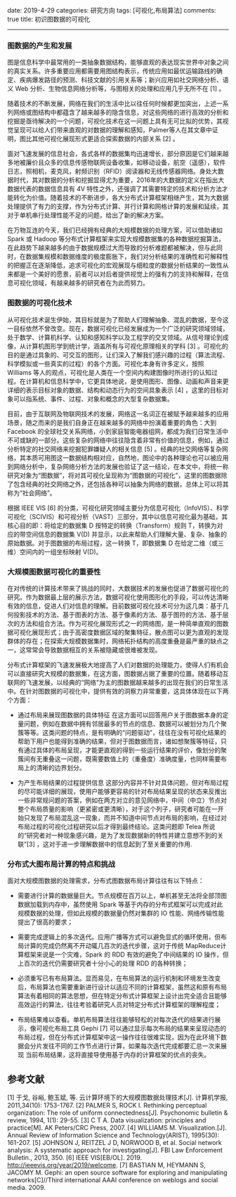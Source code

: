 ﻿date: 2019-4-29
categories: 研究方向
tags: [可视化,布局算法]
comments: true
title: 初识图数据的可视化

---

### 图数据的产生和发展

图是信息科学中最常用的一类抽象数据结构，能够直观的表达现实世界中对象之间的真实关系。许多重要应用都需要用图结构表示，传统应用如最优运输路线的确定、疾病爆发路径的预测、科技文献的引用关系等；新兴应用如社交网络分析、语义 Web 分析、生物信息网络分析等，与图相关的处理和应用几乎无所不在 [1] 。

随着技术的不断发展，网络在我们的生活中比以往任何时候都更加突出，上述一系列网络或图结构中都蕴含了越来越多的隐含信息，对这些网络的进行高效的分析和挖掘是亟待解决的一个问题，可视化技术在这一问题上具有无可比拟的优势，其视觉呈现可以给人们带来直观的对数据的理解和感知，Palmer等人在其文章中证明，图比其他可视化展现形式更适合探索数据的内部关系 [2] 。

面对飞速发展的信息社会，各式各样的数据集均迅速增长，部分原因是它们越来越多地被廉价且众多的信息传感物联网设备收集，如移动设备，航空（遥感），软件日志，照相机，麦克风，射频识别（RFID）阅读器和无线传感器网络。身处大数据时代，其对数据的分析和挖掘显得尤为重要，2016年的大数据的定义在指出大数据代表的数据信息具有 4V 特性之外，还强调了其需要特定的技术和分析方法才能转化为价值。随着技术的不断进步，各大分布式计算框架相继产生，其为大数据处理提供了有力的支撑，作为分布式计算、并行计算和网格计算的发展和延续，其对于单机串行处理性能不足的问题，给出了新的解决方案。

在万物互连的今天，我们已经拥有经典的大规模数据的处理方案，可以借助诸如 Spark 或 Hadoop 等分布式计算框架来实现大规模数据集的各种数据挖掘算法，在此趋势下越来越多的由于数据规模过大而导致的分析难题都被解决，但与此同时，在数据集规模和数据维度的极度膨胀下，我们对分析结果的准确性和可解释性的把握正在逐渐降低，追求可视化的宏观展现与细粒度的数据分析结果的一致性从来都是一个美好的愿景，前者可以对后者提供视觉上的强有力的支持和解释，在信息可视化领域，有越来越多的研究者在为此而努力。

### 图数据的可视化技术

从可视化技术诞生伊始，其目标就是为了帮助人们理解抽象、混乱的数据，至今这一目标依然不曾改变。现在，数据可视化已经发展成为一个广泛的研究领域领域，处于数学、计算机科学、认知和感知科学以及工程学的交叉领域。从信号理论到成像，从计算机图形学到统计学，涵盖所有与可视化原理相关的学科 [3] 。可视化的目的是通过具象的、可交互的图形，让们深入了解我们感兴趣的过程（算法流程、科学模拟或一些真实的过程）的各个方面。可视化本身有许多定义，按照 Williams 等人的观点，可视化是人类在一个空间内构建图像时所进行的认知过程。在计算机和信息科学中，它更具体地说，是使用图形、图像、动画和声音来更详细的表示目标对象的数据、结构和动态行为的空间具象表示 [4] ，这里的目标对象可以指系统、事件、过程、对象和概念的大型复杂数据集。

目前，由于互联网及物联网技术的发展，网络这一名词正在被赋予越来越多的应用场景，随之而来的是我们自身正在越来越多的网络中扮演着重要的角色：大到 Facebook 的全球社交关系网络，小到家庭智能电器组网，都成为我们日常生活中不可或缺的一部分。这些复杂的网络中往往隐含着非常有价值的信息，例如，通过分析特定的社交网络来挖掘犯罪嫌疑人的相关信息 [5] 。经典的社交网络等复杂网络，其本质可用图这一数据结构相对应，自然地，图论中的各种理论也可以被应用到网络分析中，复杂网络分析方法的发展也验证了这一结论，在本文中，将统一称研究对象为“图数据”，将对其可视化呈现称为“图数据的可视化”，这里的图数据除了包含经典的社交网络之外，还包括各种可以抽象为网络的数据，总体上可以将其称为“社会网络”。

根据 IEEE VIS [6] 的分类，可视化研究领域主要分为信息可视化（InfoVIS）、科学可视化（SCIVIS）和可视分析（VAST）三部分，其中以信息可视化最为基础，其核心目的即：将给定的数据集 D 按特定的转换（Transform）规则 T，转换为对应的带空间信息的数据集 V(D) 并显示，以此来帮助人们理解大量、复杂、抽象的原始数据。对于图数据的布局过程，这一转换 T，即数据集 D 在给定二维（或三维）空间内的一组坐标映射 V(D)。

### 大规模图数据可视化的重要性

在对传统的计算技术带来了挑战的同时，大数据技术的发展也促进了数据可视化的研究。作为数据最上层的展示方法，数据可视化使用图形化的手段，可以传达清晰有效的信息，促进人们对信息的理解。目前数据可视化技术可分为这几类：基于几何投影技术的方法、基于图表的方法、基于像素的方法、基于图符的方法、基于层次的方法和组合方法。作为可视化展现形式之一的网络图，是一种简单直观的图数据可视化展现形式；由于高密度数据区域的聚集特征，散点图可以更为直观的发现群体的存在；在探索大规模数据集时，网络拓扑结构的高度重叠是最严重的缺点之一，这常常会导致数据相互的关系被隐藏或很难被发现。

分布式计算框架的飞速发展极大地提高了人们对数据的处理能力，使得人们有机会可以直接研究大规模的数据集，在这方面，图数据占据了重要的位置。随着移动互联网的飞速发展，以经典的“网络”为主的图数据越来越多的出现在我们的日常生活中。在针对图数据的可视化中，提供有效的洞察力非常重要，这具体体现在以下两个方面：

- 通过布局来展现图数据的具体特征
在这方面可以回答用户关于图数据本身的定量问题，例如在数据中拥有邻居最多的节点的信息、数据可以被划分为几个聚簇等等。这类问题的特点，是有明确的“问题驱动”，往往在没有可视化结果的帮助下用户也能得到准确的结果，但对于图数据而言，诸如想聚簇等特征，只有通过具体的布局呈现，才能更直观的得到一些运行结果的评价，像划分的聚簇间有无重叠这一问题，既需要数值上的（重叠度）准确度量，也同样需要布局上的清晰的边界划分。

- 为产生布局结果的过程提供信息
这部分内容并不针对具体问题，但对布局过程的尽可能详细的展现，使用户能够更容易的针对布局结果呈现的状态来反推出一些非常规问题的答案，例如在两方对立的意见网络中，中间（中立）节点对整个布局质量的影响（更紧密或更清晰），对于这个列子，研究者可能在一开始只发现了布局混乱这一现象，而并不知道中间节点对布局的影响，在经过对布局过程的可视化过程研究以后才得到最终结论。这类问题即 Telea 所说的“研究者对一种现象感兴趣，是为了发现数据新的特性并建立意想不到的关联”[3] ，这对于进一步理解数据中的信息起到了至关重要的作用.

### 分布式大图布局计算的特点和挑战

面对大规模图数据的处理需求，分布式图数据布局计算往往有以下特点：

- 需要进行计算的数据量巨大。节点规模在百万以上，单机甚至无法将全部顶图数据加载到内存中，虽然使用 Spark 等基于内存的分布式框架可以完成对此规模数据的处理，但如此规模的数据量仍然对集群的 IO 性能、网络传输性能提出了很高的要求；

- 需要完成逻辑上的多次迭代。应用广播等方式可以避免显式的循环使用，但布局计算的完成仍然离不开动辄几百次的迭代步骤，这对于传统 MapReduce计算框架来说是一个灾难，Spark 的 RDD 有效的避免了中间结果的 IO 操作，但上百次的迭代仍需要研究者十分小心的处理 RDD 的各种转换；

- 必须重写已有布局算法。显而易见，在布局算法的运行机制和环境发生改变后，布局算法也需要重新进行设计以适应不同的计算框架，虽然这和原有布局算法有着相同的算法思想，但在特定分布式计算框架上设计出完全适合且能够高效运行的算法，往往考验着研究人员对特定分布式计算框架的理解程度；

- 布局结果难以查看。单机布局算法往往能够轻松的对每次迭代的结果进行展示，像可视化布局工具 Gephi [7] 可以通过显示每次布局的结果来呈现动态的布局过程，但在分布式计算框架中这一操作往往很难实现，因为在此环境下数据会分片发往不同的工作节点进行计算，如果每次迭代完成都要汇总一次来展现
当前布局结果，这将直接导使用基于内存的计算框架的优点的丧失。

## 参考文献

[1] 于戈, 谷峪, 鲍玉斌, 等. 云计算环境下的大规模图数据处理技术[J]. 计算机学报, 2011,34(10): 1753-1767.
[2] PALMER S, ROCK I. Rethinking perceptual organization: The role of uniform connectedness[J]. Psychonomic bulletin & review, 1994, 1(1): 29-55.
[3] C T A. Data visualization: principles and practice[M]. AK Peters/CRC Press, 2007.
[4] WILLIAMS M. Visualization.[J]. Annual Review of Information Science and Technology(ARIST), 1995(30): 161-207.
[5] JOHNSON J, REITZEL J D, NORWOOD B, et al. Social network analysis: A systematic approach for investigating[J]. FBI Law Enforcement Bulletin., 2013, 350.
[6] IEEE VIS[EB/OL]. 2019. http://ieeevis.org/year/2019/welcome.
[7] BASTIAN M, HEYMANN S, JACOMY M. Gephi: an open source software for exploring and manipulating networks[C]//Third international AAAI conference on weblogs and social media.
2009.

